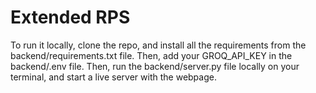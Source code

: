 # Extended RPS

To run it locally, clone the repo, and install all the requirements from the backend/requirements.txt file. Then, add your GROQ_API_KEY in the backend/.env file. Then, run the backend/server.py file locally on your terminal, and start a live server with the webpage.
